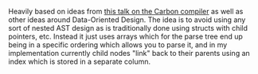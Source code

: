 Heavily based on ideas from [this talk on the Carbon compiler](https://www.youtube.com/watch?v=ZI198eFghJk) as well as other ideas around Data-Oriented Design.
The idea is to avoid using any sort of nested AST design as is traditionally done using structs with child pointers, etc. Instead it just uses arrays which for the parse tree
end up being in a specific ordering which allows you to parse it, and in my implementation currently child nodes "link" back to their parents using an index which is stored in a separate column.
